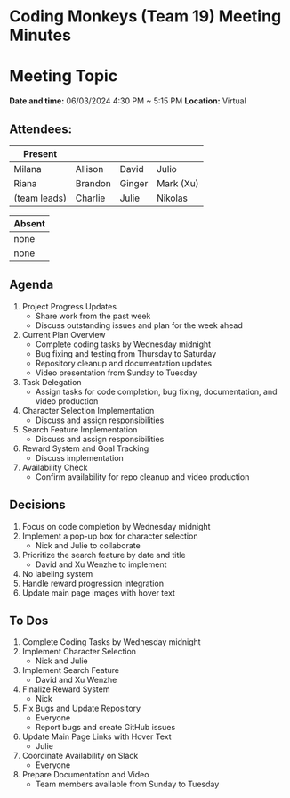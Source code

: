 # Coding Monkeys (Team 19) Meeting Minutes
# Meeting Topic

**Date and time:** 06/03/2024 4:30 PM ~ 5:15 PM
**Location:** Virtual 

<!-- Note which members are present / absent (our team has 11 people) -->
## Attendees:
| Present      |             |            |            |
| -----------  | ----------- |----------- |----------- |
| Milana       | Allison     | David      | Julio      |
| Riana        | Brandon     | Ginger     | Mark (Xu)  |
| (team leads) | Charlie     | Julie      | Nikolas    |

<!--If no one is absent you can delete this, else move their names to the table -->
| Absent       |
| -----------  |
| none         |
| none         |

## Agenda
1. Project Progress Updates
   - Share work from the past week
   - Discuss outstanding issues and plan for the week ahead
2. Current Plan Overview
   - Complete coding tasks by Wednesday midnight
   - Bug fixing and testing from Thursday to Saturday
   - Repository cleanup and documentation updates
   - Video presentation from Sunday to Tuesday
3. Task Delegation
   - Assign tasks for code completion, bug fixing, documentation, and video production
4. Character Selection Implementation
   - Discuss and assign responsibilities
5. Search Feature Implementation
   - Discuss and assign responsibilities
6. Reward System and Goal Tracking
   - Discuss implementation
7. Availability Check
   - Confirm availability for repo cleanup and video production

## Decisions
1. Focus on code completion by Wednesday midnight
2. Implement a pop-up box for character selection
   - Nick and Julie to collaborate
3. Prioritize the search feature by date and title
   - David and Xu Wenzhe to implement
4. No labeling system
5. Handle reward progression integration
6. Update main page images with hover text

## To Dos
1. Complete Coding Tasks by Wednesday midnight
2. Implement Character Selection
   - Nick and Julie
3. Implement Search Feature
   - David and Xu Wenzhe
4. Finalize Reward System
   - Nick
5. Fix Bugs and Update Repository
   - Everyone
   - Report bugs and create GitHub issues
6. Update Main Page Links with Hover Text
   - Julie
7. Coordinate Availability on Slack
   - Everyone
8. Prepare Documentation and Video
   - Team members available from Sunday to Tuesday
